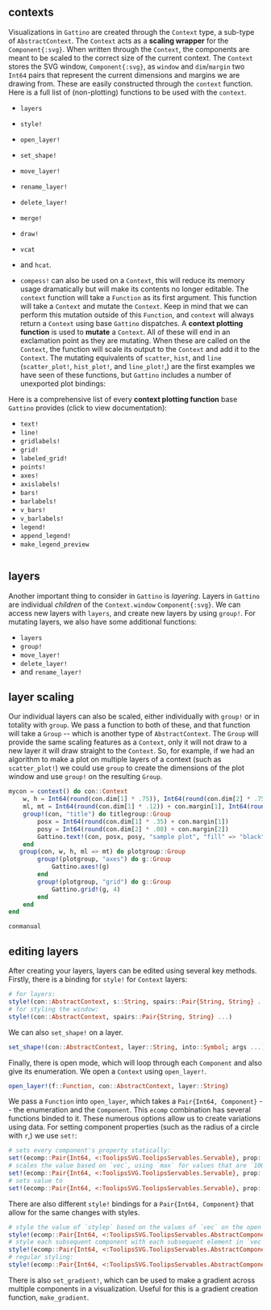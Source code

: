 ## contexts
Visualizations in `Gattino` are created through the `Context` type, a sub-type of `AbstractContext`. The `Context` acts as a **scaling wrapper** for the `Component{:svg}`. When written through the `Context`, the components are meant to be scaled to the correct size of the current context. The `Context` stores the SVG window, `Component{:svg}`, as `window` and `dim`/`margin` two `Int64` pairs that represent the current dimensions and margins we are drawing from. These are easily constructed through the `context` function. Here is a full list of (non-plotting) functions to be used with the `context`.
- `layers`
- `style!`
- `open_layer!`
- `set_shape!`
- `move_layer!`
- `rename_layer!`
- `delete_layer!`
- `merge!`
- `draw!`
- `vcat`
- and `hcat`.

- `compess!` can also be used on a `Context`, this will reduce its memory usage dramatically but will make its contents no longer editable.
The `context` function will take a `Function` as its first argument. This function will take a `Context` and mutate the `Context`. Keep in mind that we can perform this mutation outside of this `Function`, and `context` will always return a `Context` using base `Gattino` dispatches. A **context plotting function** is used to **mutate** a `Context`. All of these will end in an exclamation point as they are mutating. When these are called on the `Context`, the function will scale its output to the `Context` and add it to the `Context`. The mutating equivalents of `scatter`, `hist`, and `line` (`scatter_plot!`, `hist_plot!`, and `line_plot!`,) are the first examples we have seen of these functions, but `Gattino` includes a number of unexported plot bindings:

Here is a comprehensive list of every **context plotting function** base `Gattino` provides (click to view documentation):
- `text!`
- `line!`
- `gridlabels!`
- `grid!`
- `labeled_grid!`
- `points!`
- `axes!`
- `axislabels!`
- `bars!`
- `barlabels!`
- `v_bars!`
- `v_barlabels!`
- `legend!`
- `append_legend!`
- `make_legend_preview`
```julia

```
## layers
Another important thing to consider in `Gattino` is *layering*. Layers in `Gattino` are individual *children* of the `Context.window` `Component{:svg}`. We can access new layers with `layers`, and create new layers by using `group!`. For mutating layers, we also have some additional functions:
- `layers`
- `group!`
- `move_layer!`
- `delete_layer!`
- and `rename_layer!`

## layer scaling
Our individual layers can also be scaled, either individually with `group!` or in totality with `group`. We pass a function to both of these, and that function will take a `Group` -- which is another type of `AbstractContext`. The `Group` will provide the same scaling features as a `Context`, only it will not draw to a new layer it will draw straight to the `Context`. So, for example, if we had an algorithm to make a plot on multiple layers of a context (such as `scatter_plot!`) we could use `group` to create the dimensions of the plot window and use `group!` on the resulting `Group`. 
```julia
mycon = context() do con::Context
    w, h = Int64(round(con.dim[1] * .75)), Int64(round(con.dim[2] * .75))
    ml, mt = Int64(round(con.dim[1] * .12)) + con.margin[1], Int64(round(con.dim[2] * .12) + con.margin[2])
    group!(con, "title") do titlegroup::Group
        posx = Int64(round(con.dim[1] * .35) + con.margin[1])
        posy = Int64(round(con.dim[2] * .08) + con.margin[2])
        Gattino.text!(con, posx, posy, "sample plot", "fill" => "black", "font-size" => 15pt)
    end
   group(con, w, h, ml => mt) do plotgroup::Group
        group!(plotgroup, "axes") do g::Group
            Gattino.axes!(g)
        end
        group!(plotgroup, "grid") do g::Group
            Gattino.grid!(g, 4)
        end
    end
end
```
`conmanual`

## editing layers
After creating your layers, layers can be edited using several key methods. Firstly, there is a binding for `style!` for `Context` layers:
```julia
# for layers:
style!(con::AbstractContext, s::String, spairs::Pair{String, String} ...)
# for styling the window:
style!(con::AbstractContext, spairs::Pair{String, String} ...)
```
We can also `set_shape!` on a layer.
```julia
set_shape!(con::AbstractContext, layer::String, into::Symbol; args ...)
```

Finally, there is open mode, which will loop through each `Component` and also give its enumeration. We open a `Context` using `open_layer!`.
```julia
open_layer!(f::Function, con::AbstractContext, layer::String)
```
We pass a `Function` into `open_layer`, which takes a `Pair{Int64, Component}` -- the enumeration and the `Component`. This `ecomp` combination has several functions binded to it. These numerous options allow us to create variations using data. For setting component properties (such as the radius of a circle with `r`,) we use `set!`:
```julia
# sets every component's property statically:
set!(ecomp::Pair{Int64, <:ToolipsSVG.ToolipsServables.Servable}, prop::Symbol, value::Any)
# scales the value based on `vec`, using `max` for values that are `100`-percent of the maximum of `vec`.
set!(ecomp::Pair{Int64, <:ToolipsSVG.ToolipsServables.Servable}, prop::Symbol, vec::Vector{<:Number}; max::Int64 = 10)
# sets value to 
set!(ecomp::Pair{Int64, <:ToolipsSVG.ToolipsServables.Servable}, prop::Symbol, vec::Vector{<:AbstractString})
```
There are also different `style!` bindings for a `Pair{Int64, Component}` that allow for the same changes with styles.
```julia
# style the value of `stylep` based on the values of `vec` on the open components.
style!(ecomp::Pair{Int64, <:ToolipsSVG.ToolipsServables.AbstractComponent}, vec::Vector{<:Number}, stylep::Pair{String, Int64} ...)
# style each subsequent component with each subsequent element in `vec`
style!(ecomp::Pair{Int64, <:ToolipsSVG.ToolipsServables.AbstractComponent}, key::String, vec::Vector{String})
# regular styling:
style!(ecomp::Pair{Int64, <:ToolipsSVG.ToolipsServables.AbstractComponent}, p::Pair{String, String} ...)
```
There is also `set_gradient!`, which can be used to make a gradient across multiple components in a visualization. Useful for this is a gradient creation function, `make_gradient`.


